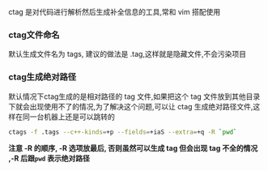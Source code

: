 ctag 是对代码进行解析然后生成补全信息的工具,常和 vim 搭配使用

### ctag文件命名
默认生成文件名为 tags, 建议的做法是 .tag,这样就是隐藏文件,不会污染项目

### ctag生成绝对路径
默认情况下ctag生成的是相对路径的 tag 文件,如果把这个 tag 文件放到其他目录下就会出现使用不了的情况,为了解决这个问题,可以让 ctag 生成绝对路径文件,这样在同一台机器上还是可以跳转的
```bash
ctags -f .tags --c++-kinds=+p --fields=+iaS --extra=+q -R `pwd`
```
**注意 -R 的顺序, -R 选项放最后, 否则虽然可以生成 tag 但会出现 tag 不全的情况 ,-R 后跟`pwd` 表示绝对路径**
